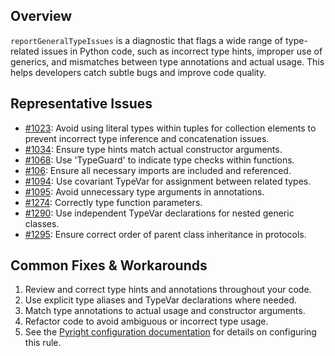 ## Overview

`reportGeneralTypeIssues` is a diagnostic that flags a wide range of type-related issues in Python code, such as incorrect type hints, improper use of generics, and mismatches between type annotations and actual usage. This helps developers catch subtle bugs and improve code quality.

## Representative Issues

-   [#1023](https://github.com/microsoft/pylance-release/issues/1023): Avoid using literal types within tuples for collection elements to prevent incorrect type inference and concatenation issues.
-   [#1034](https://github.com/microsoft/pylance-release/issues/1034): Ensure type hints match actual constructor arguments.
-   [#1068](https://github.com/microsoft/pylance-release/issues/1068): Use 'TypeGuard' to indicate type checks within functions.
-   [#106](https://github.com/microsoft/pylance-release/issues/106): Ensure all necessary imports are included and referenced.
-   [#1094](https://github.com/microsoft/pylance-release/issues/1094): Use covariant TypeVar for assignment between related types.
-   [#1095](https://github.com/microsoft/pylance-release/issues/1095): Avoid unnecessary type arguments in annotations.
-   [#1274](https://github.com/microsoft/pylance-release/issues/1274): Correctly type function parameters.
-   [#1290](https://github.com/microsoft/pylance-release/issues/1290): Use independent TypeVar declarations for nested generic classes.
-   [#1295](https://github.com/microsoft/pylance-release/issues/1295): Ensure correct order of parent class inheritance in protocols.

## Common Fixes & Workarounds

1. Review and correct type hints and annotations throughout your code.
2. Use explicit type aliases and TypeVar declarations where needed.
3. Match type annotations to actual usage and constructor arguments.
4. Refactor code to avoid ambiguous or incorrect type usage.
5. See the [Pyright configuration documentation](https://github.com/microsoft/pyright/blob/main/docs/configuration.md#reportGeneralTypeIssues) for details on configuring this rule.
